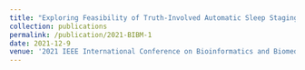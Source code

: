 ```yaml
---
title: "Exploring Feasibility of Truth-Involved Automatic Sleep Staging Combined with Transformer"
collection: publications
permalink: /publication/2021-BIBM-1
date: 2021-12-9
venue: '2021 IEEE International Conference on Bioinformatics and Biomedicine (BIBM)'
---
```


